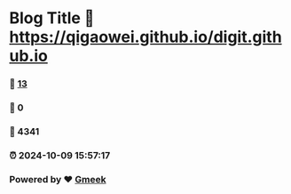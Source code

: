 # Blog Title :link: https://qigaowei.github.io/digit.github.io 
### :page_facing_up: [13](https://qigaowei.github.io/digit.github.io/tag.html) 
### :speech_balloon: 0 
### :hibiscus: 4341 
### :alarm_clock: 2024-10-09 15:57:17 
### Powered by :heart: [Gmeek](https://github.com/Meekdai/Gmeek)

